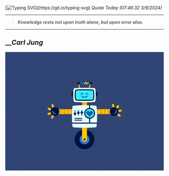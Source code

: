 [![Typing SVG](https://readme-typing-svg.herokuapp.com?font=Press+Start+2P&color=C2F784&size=35&width=900&height=100&lines=Hello+World%2C+I'm+Hung+!)](https://git.io/typing-svg) 
_Quote Today (07:46:32 3/9/2024)_
___
>**_Knowledge rests not upon truth alone, but upon error also._**
___

## __**_Carl Jung_**

![RobotDance](src/assets/images/robot-dancing-dribble.gif?style=center)
